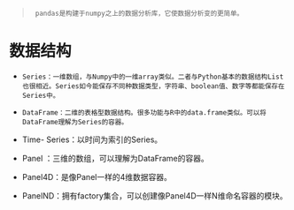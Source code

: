> ` pandas是构建于numpy之上的数据分析库，它使数据分析变的更简单。`

# 数据结构
* `Series：一维数组，与Numpy中的一维array类似。二者与Python基本的数据结构List也很相近。Series如今能保存不同种数据类型，字符串、boolean值、数字等都能保存在Series中。`

* `DataFrame：二维的表格型数据结构。很多功能与R中的data.frame类似。可以将DataFrame理解为Series的容器。`
* Time- Series：以时间为索引的Series。
* Panel ：三维的数组，可以理解为DataFrame的容器。
* Panel4D：是像Panel一样的4维数据容器。
* PanelND：拥有factory集合，可以创建像Panel4D一样N维命名容器的模块。